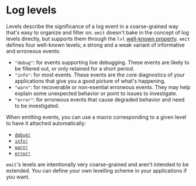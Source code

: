# Log levels

Levels describe the significance of a log event in a coarse-grained way that's easy to organize and filter on. `emit` doesn't bake in the concept of log levels directly, but supports them through the `lvl` [well-known property](https://docs.rs/emit/1.11.0/emit/well_known/index.html). `emit` defines four well-known levels; a strong and a weak variant of informative and erroneous events:

- `"debug"`: for events supporting live debugging. These events are likely to be filtered out, or only retained for a short period.
- `"info"`: for most events. These events are the core diagnostics of your applications that give you a good picture of what's happening.
- `"warn"`: for recoverable or non-esential erroneous events. They may help explain some unexpected behavior or point to issues to investigate.
- `"error"`: for erroneous events that cause degraded behavior and need to be investigated.

When emitting events, you can use a macro corresponding to a given level to have it attached automatically:

- [`debug!`](https://docs.rs/emit/1.11.0/emit/macro.debug.html)
- [`info!`](https://docs.rs/emit/1.11.0/emit/macro.info.html)
- [`warn!`](https://docs.rs/emit/1.11.0/emit/macro.warn.html)
- [`error!`](https://docs.rs/emit/1.11.0/emit/macro.error.html)

`emit`'s levels are intentionally very coarse-grained and aren't intended to be extended. You can define your own levelling scheme in your applications if you want.
